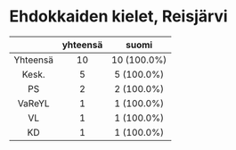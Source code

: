 # Ehdokkaiden kielet, Reisjärvi

| |yhteensä|suomi|
|:---:|:---:|:---:|
|Yhteensä|10|10 (100.0%)|
|Kesk.|5|5 (100.0%)|
|PS|2|2 (100.0%)|
|VaReYL|1|1 (100.0%)|
|VL|1|1 (100.0%)|
|KD|1|1 (100.0%)|

